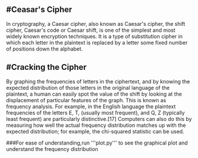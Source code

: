 #Ceasar's Cipher
------
In cryptography, a Caesar cipher, also known as Caesar's cipher, the shift cipher, Caesar's code or Caesar shift, is one of the simplest and most widely known encryption techniques. It is a type of substitution cipher in which each letter in the plaintext is replaced by a letter some fixed number of positions down the alphabet.

#Cracking the Cipher
------
By graphing the frequencies of letters in the ciphertext, and by knowing the expected distribution of those letters in the original language of the plaintext, a human can easily spot the value of the shift by looking at the displacement of particular features of the graph. This is known as frequency analysis. For example, in the English language the plaintext frequencies of the letters E, T, (usually most frequent), and Q, Z (typically least frequent) are particularly distinctive.[17] Computers can also do this by measuring how well the actual frequency distribution matches up with the expected distribution; for example, the chi-squared statistic can be used.

###For ease of understanding,run '''plot.py''' to see the graphical plot and understand the frequency distribution 

